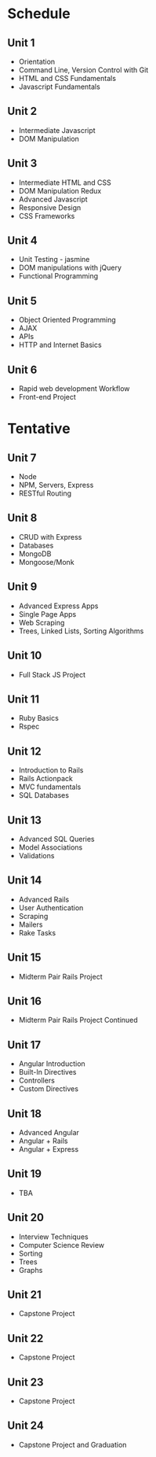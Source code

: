 # Schedule

## Unit 1

* Orientation
* Command Line, Version Control with Git
* HTML and CSS Fundamentals
* Javascript Fundamentals

## Unit 2

* Intermediate Javascript
* DOM Manipulation

## Unit 3

* Intermediate HTML and CSS
* DOM Manipulation Redux
* Advanced Javascript
* Responsive Design
* CSS Frameworks

## Unit 4

* Unit Testing - jasmine
* DOM manipulations with jQuery
* Functional Programming

## Unit 5

* Object Oriented Programming
* AJAX
* APIs
* HTTP and Internet Basics

## Unit 6

* Rapid web development Workflow
* Front-end Project

# Tentative

## Unit 7

* Node
* NPM, Servers, Express
* RESTful Routing

## Unit 8

* CRUD with Express
* Databases
* MongoDB
* Mongoose/Monk

## Unit 9

* Advanced Express Apps
* Single Page Apps
* Web Scraping
* Trees, Linked Lists, Sorting Algorithms

## Unit 10

* Full Stack JS Project

## Unit 11

* Ruby Basics
* Rspec

## Unit 12

* Introduction to Rails
* Rails Actionpack
* MVC fundamentals
* SQL Databases

## Unit 13

* Advanced SQL Queries
* Model Associations
* Validations

## Unit 14

* Advanced Rails
* User Authentication
* Scraping
* Mailers
* Rake Tasks

## Unit 15

* Midterm Pair Rails Project

## Unit 16

* Midterm Pair Rails Project Continued

## Unit 17

* Angular Introduction
* Built-In Directives
* Controllers
* Custom Directives

## Unit 18

* Advanced Angular
* Angular + Rails
* Angular + Express

## Unit 19

* TBA

## Unit 20

* Interview Techniques
* Computer Science Review
* Sorting
* Trees
* Graphs

## Unit 21

* Capstone Project

## Unit 22

* Capstone Project

## Unit 23

* Capstone Project

## Unit 24

* Capstone Project and Graduation
